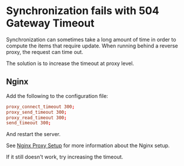 # Synchronization fails with 504 Gateway Timeout
Synchronization can sometimes take a long amount of time in order to compute the items that require update. When running behind a reverse proxy, the request can time out.

The solution is to increase the timeout at proxy level.

## Nginx

Add the following to the configuration file:

```conf
proxy_connect_timeout 300;
proxy_send_timeout 300;
proxy_read_timeout 300;
send_timeout 300;
```

And restart the server.

See [Nginx Proxy Setup](../Installation%20%26%20Setup/Server%20Installation/2.%20Reverse%20proxy/Nginx.md) for more information about the Nginx setup.

If it still doesn't work, try increasing the timeout.
